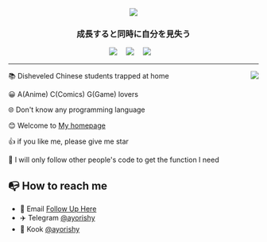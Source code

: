 <div align="center">
 <img src="https://img.picgo.net/2023/01/13/work11705ec647f39a8d.gif"></img>
</div>
<h3 align="center">成長すると同時に自分を見失う</h3>
<div align="center">
  <a href="https://blog.ulife.ink/"><img src="https://img.shields.io/badge/Blog-博客-blue"></a>&emsp;
  <a href="https://space.bilibili.com/205067167"><img src="https://img.shields.io/badge/Bilibili-B%E7%AB%99-ff69b4"></a>&emsp;
  <a href="mailto:1139074074@qq.com"><img src="https://img.shields.io/badge/Email-邮箱-blue"></a>&emsp;
</div>
<hr>
<a href="https://blog.ulife.ink">
  <img align="right" src="https://github-readme-stats-mu-azure.vercel.app/api?username=aayorishy&show_icons=true&theme=default" />
</a>

📚 Disheveled Chinese students trapped at home

😀 A(Anime) C(Comics) G(Game) lovers

🌐 Don't know any programming language

😊 Welcome to [My homepage](https://ulife.ink)

👍 if you like me, please give me star

👀 I will only follow other people's code to get the function I need


## 📭 How to reach me

- 📧 Email [Follow Up Here](mailto:1139074074@qq.com)
- ✈️ Telegram [@ayorishy](https://t.me/ayorishy)
- 🐧 Kook [@ayorishy](https://kook.top/KX4cQx)
